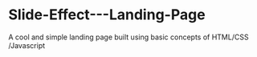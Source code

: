 # Slide-Effect---Landing-Page
A cool and simple landing page built using basic concepts of  HTML/CSS /Javascript
